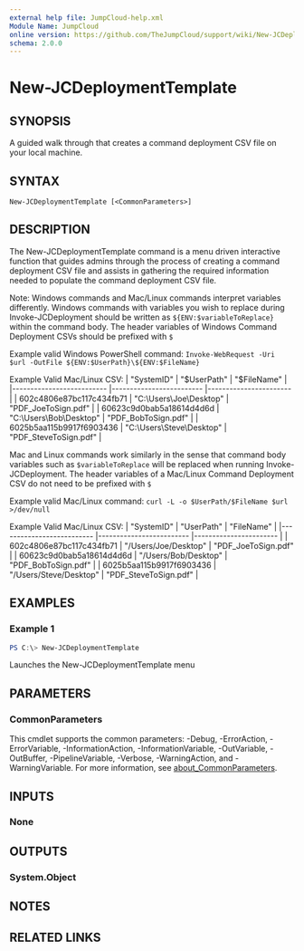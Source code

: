 ```yaml
---
external help file: JumpCloud-help.xml
Module Name: JumpCloud
online version: https://github.com/TheJumpCloud/support/wiki/New-JCDeploymentTemplate
schema: 2.0.0
---
```


# New-JCDeploymentTemplate

## SYNOPSIS
A guided walk through that creates a command deployment CSV file on your local machine.

## SYNTAX

```
New-JCDeploymentTemplate [<CommonParameters>]
```

## DESCRIPTION
The New-JCDeploymentTemplate command is a menu driven interactive function that guides admins through the process of creating a command deployment CSV file and assists in gathering the required information needed to populate the command deployment CSV file.

Note: Windows commands and Mac/Linux commands interpret variables differently. Windows commands with variables you wish to replace during Invoke-JCDeployment should be written as `${ENV:$variableToReplace}` within the command body. The header variables of Windows Command Deployment CSVs should be prefixed with `$`

Example valid Windows PowerShell command:
`Invoke-WebRequest -Uri $url -OutFile ${ENV:$UserPath}\${ENV:$FileName}`

Example Valid Mac/Linux CSV:
| "SystemID"               	| "$UserPath"              	| "$FileName"             |
|--------------------------	|-------------------------	|----------------------- |
| 602c4806e87bc117c434fb71 	| "C:\Users\Joe\Desktop"   	| "PDF_JoeToSign.pdf"    |
| 60623c9d0bab5a18614d4d6d 	| "C:\Users\Bob\Desktop"   	| "PDF_BobToSign.pdf"    |
| 6025b5aa115b9917f6903436 	| "C:\Users\Steve\Desktop" 	| "PDF_SteveToSign.pdf"  |

Mac and Linux commands work similarly in the sense that command body variables such as `$variableToReplace` will be replaced when running Invoke-JCDeployment. The header variables of a Mac/Linux Command Deployment CSV do not need to be prefixed with `$`

Example valid Mac/Linux command:
`curl -L -o $UserPath/$FileName $url >/dev/null`

Example Valid Mac/Linux CSV:
| "SystemID"               	| "UserPath"              	| "FileName"             |
|--------------------------	|-------------------------	|----------------------- |
| 602c4806e87bc117c434fb71 	| "/Users/Joe/Desktop"   	| "PDF_JoeToSign.pdf"    |
| 60623c9d0bab5a18614d4d6d 	| "/Users/Bob/Desktop"   	| "PDF_BobToSign.pdf"    |
| 6025b5aa115b9917f6903436 	| "/Users/Steve/Desktop" 	| "PDF_SteveToSign.pdf"  |

## EXAMPLES

### Example 1
```powershell
PS C:\> New-JCDeploymentTemplate
```

Launches the New-JCDeploymentTemplate menu

## PARAMETERS

### CommonParameters
This cmdlet supports the common parameters: -Debug, -ErrorAction, -ErrorVariable, -InformationAction, -InformationVariable, -OutVariable, -OutBuffer, -PipelineVariable, -Verbose, -WarningAction, and -WarningVariable. For more information, see [about_CommonParameters](http://go.microsoft.com/fwlink/?LinkID=113216).

## INPUTS

### None
## OUTPUTS

### System.Object
## NOTES

## RELATED LINKS
